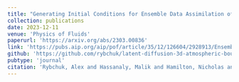 ```yaml
---
title: "Generating Initial Conditions for Ensemble Data Assimilation of Large-Eddy Simulations with Latent Diffusion Models"
collection: publications
date: 2023-12-11
venue: 'Physics of Fluids'
paperurl: 'https://arxiv.org/abs/2303.00836'
link: 'https://pubs.aip.org/aip/pof/article/35/12/126604/2928913/Ensemble-flow-reconstruction-in-the-atmospheric'
github: 'https://github.com/rybchuk/latent-diffusion-3d-atmospheric-boundary-layer'
pubtype: 'journal'
citation: 'Rybchuk, Alex and Hassanaly, Malik and Hamilton, Nicholas and Doubrawa, Paula and Fulton, Mitchell J. and Martinez-Tossas, Luis A. &quot;Ensemble flow reconstruction in the atmospheric boundary layer from spatially limited measurements through latent diffusion models.&quot; Vol. 35, pp. 126604, 2023.'
---
```

